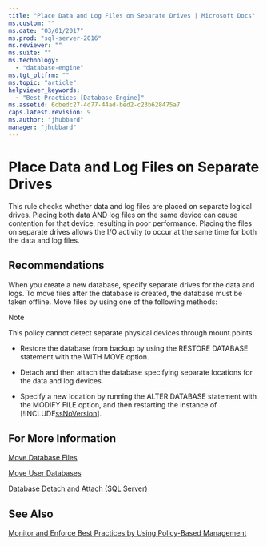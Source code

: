 ```yaml
---
title: "Place Data and Log Files on Separate Drives | Microsoft Docs"
ms.custom: ""
ms.date: "03/01/2017"
ms.prod: "sql-server-2016"
ms.reviewer: ""
ms.suite: ""
ms.technology: 
  - "database-engine"
ms.tgt_pltfrm: ""
ms.topic: "article"
helpviewer_keywords: 
  - "Best Practices [Database Engine]"
ms.assetid: 6cbedc27-4d77-44ad-bed2-c23b628475a7
caps.latest.revision: 9
ms.author: "jhubbard"
manager: "jhubbard"
---
```

# Place Data and Log Files on Separate Drives
  This rule checks whether data and log files are placed on separate logical drives. Placing both data AND log files on the same device can cause contention for that device, resulting in poor performance. Placing the files on separate drives allows the I/O activity to occur at the same time for both the data and log files.  
  
## Recommendations  
 When you create a new database, specify separate drives for the data and logs. To move files after the database is created, the database must be taken offline. Move files by using one of the following methods:  
  
> [!NOTE]  
>  This policy cannot detect separate physical devices through mount points  
  
-   Restore the database from backup by using the RESTORE DATABASE statement with the WITH MOVE option.  
  
-   Detach and then attach the database specifying separate locations for the data and log devices.  
  
-   Specify a new location by running the ALTER DATABASE statement with the MODIFY FILE option, and then restarting the instance of [!INCLUDE[ssNoVersion](../../advanced-analytics/r-services/includes/ssnoversion-md.md)].  
  
## For More Information  
 [Move Database Files](../../relational-databases/databases/move-database-files.md)  
  
 [Move User Databases](../../relational-databases/databases/move-user-databases.md)  
  
 [Database Detach and Attach &#40;SQL Server&#41;](../../relational-databases/databases/database-detach-and-attach-sql-server.md)  
  
## See Also  
 [Monitor and Enforce Best Practices by Using Policy-Based Management](../../relational-databases/policy-based-management/monitor-and-enforce-best-practices-by-using-policy-based-management.md)  
  
  